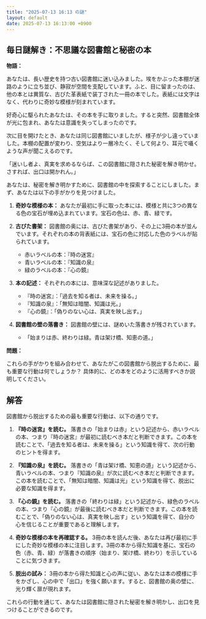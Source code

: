 ```yaml
---
title: "2025-07-13 16:13 の謎"
layout: default
date: 2025-07-13 16:13:00 +0900
---
```

## 毎日謎解き：不思議な図書館と秘密の本

**物語：**

あなたは、長い歴史を持つ古い図書館に迷い込みました。埃をかぶった本棚が迷路のように立ち並び、静寂が空間を支配しています。ふと、目に留まったのは、他の本とは異質な、古びた革表紙で装丁された一冊の本でした。表紙には文字はなく、代わりに奇妙な模様が刻まれています。

好奇心に駆られたあなたは、その本を手に取りました。すると突然、図書館全体が光に包まれ、あなたは意識を失ってしまったのです。

次に目を開けたとき、あなたは同じ図書館にいましたが、様子が少し違っていました。本棚の配置が変わり、空気はより一層冷たく、そして何より、耳元で囁くような声が聞こえるのです。

「迷いし者よ、真実を求めるならば、この図書館に隠された秘密を解き明かせ。さすれば、出口は開かれん。」

あなたは、秘密を解き明かすために、図書館の中を探索することにしました。まず、あなたは以下の手がかりを見つけました。

1.  **奇妙な模様の本：** あなたが最初に手に取った本には、模様と共に3つの異なる色の宝石が埋め込まれています。宝石の色は、赤、青、緑です。

2.  **古びた書架：** 図書館の奥には、古びた書架があり、その上に3冊の本が並んでいます。それぞれの本の背表紙には、宝石の色に対応した色のラベルが貼られています。
    *   赤いラベルの本：『時の迷宮』
    *   青いラベルの本：『知識の泉』
    *   緑のラベルの本：『心の鏡』

3.  **本の記述：** それぞれの本には、意味深な記述がありました。
    *   『時の迷宮』：「過去を知る者は、未来を操る。」
    *   『知識の泉』：「無知は暗闇、知識は光。」
    *   『心の鏡』：「偽りのない心は、真実を映し出す。」

4.  **図書館の壁の落書き：** 図書館の壁には、謎めいた落書きが残されています。
    *   「始まりは赤、終わりは緑。青は架け橋、知恵の道。」

**問題：**

これらの手がかりを組み合わせて、あなたがこの図書館から脱出するために、最も重要な行動は何でしょうか？ 具体的に、どの本をどのように活用すべきか説明してください。

## 解答

図書館から脱出するための最も重要な行動は、以下の通りです。

1.  **『時の迷宮』を読む。** 落書きの「始まりは赤」という記述から、赤いラベルの本、つまり『時の迷宮』が最初に読むべき本だと判断できます。この本を読むことで、「過去を知る者は、未来を操る」という知識を得て、次の行動のヒントを得ます。

2.  **『知識の泉』を読む。** 落書きの「青は架け橋、知恵の道」という記述から、青いラベルの本、つまり『知識の泉』が次に読むべき本だと判断できます。この本を読むことで、「無知は暗闇、知識は光」という知識を得て、脱出に必要な知識を得ます。

3.  **『心の鏡』を読む。** 落書きの「終わりは緑」という記述から、緑色のラベルの本、つまり『心の鏡』が最後に読むべき本だと判断できます。この本を読むことで、「偽りのない心は、真実を映し出す」という知識を得て、自分の心を信じることが重要であると理解します。

4.  **奇妙な模様の本を再確認する。** 3冊の本を読んだ後、あなたは再び最初に手にした奇妙な模様の本に注目します。3冊の本から得た知識を基に、宝石の色（赤、青、緑）が落書きの順序（始まり、架け橋、終わり）を示していることに気づきます。

5.  **脱出の試み：** 3冊の本から得た知識と心の声に従い、あなたは本の模様に手をかざし、心の中で「出口」を強く願います。すると、図書館の奥の壁に、光り輝く扉が現れます。

これらの行動を通じて、あなたは図書館に隠された秘密を解き明かし、出口を見つけることができるのです。
